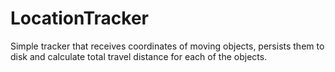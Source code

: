 LocationTracker
===============

Simple tracker that receives coordinates of moving objects, persists them to disk and calculate total travel distance for each of the objects. 